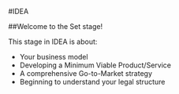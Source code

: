 #IDEA

##Welcome to the Set stage!  

This stage in IDEA is about:
* Your business model
* Developing a Minimum Viable Product/Service
* A comprehensive Go-to-Market strategy
* Beginning to understand your legal structure